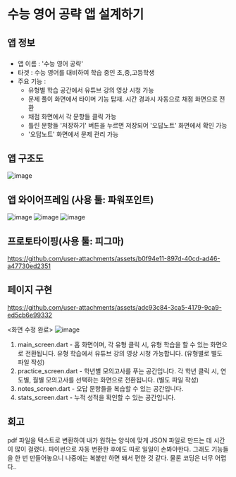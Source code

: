 # 수능 영어 공략 앱 설계하기
## 앱 정보
### 
- 앱 이름 : '수능 영어 공략'  
- 타겟 : 수능 영어를 대비하여 학습 중인 초,중,고등학생
- 주요 기능 :
    - 유형별 학습 공간에서 유튜브 강의 영상 시청 가능
    - 문제 풀이 화면에서 타이머 기능 탑재. 시간 경과시 자동으로 채점 화면으로 전환
    - 채점 화면에서 각 문항들 클릭 가능
    - 틀린 문항들 '저장하기' 버튼을 누르면 저장되어 '오답노트' 화면에서 확인 가능
    - '오답노트' 화면에서 문제 관리 가능

  
## 앱 구조도
![image](https://github.com/user-attachments/assets/25169256-2b42-41e5-bcfc-563db42900ba)
## 앱 와이어프레임 (사용 툴: 파워포인트)
![image](https://github.com/user-attachments/assets/04784989-d787-4409-9bcf-2003aac88846)
![image](https://github.com/user-attachments/assets/1a450790-d632-419e-8b4b-5cfea14a9b5d)
![image](https://github.com/user-attachments/assets/7781113e-c148-4a87-8fc8-7cb4422d28e3)
## 프로토타이핑(사용 툴: 피그마)
https://github.com/user-attachments/assets/b0f94e11-897d-40cd-ad46-a47730ed2351
## 페이지 구현  


https://github.com/user-attachments/assets/adc93c84-3ca5-4179-9ca9-ed5cb6e99332

<화면 수정 완료>
![image](https://github.com/user-attachments/assets/272b89aa-cacc-47e6-9f61-c6e96493c18c)


1. main_screen.dart - 홈 화면이며, 각 유형 클릭 시, 유형 학습을 할 수 있는 화면으로 전환됩니다. 유형 학습에서 유튜브 강의 영상 시청 가능합니다. (유형별로 별도 파일 작성)
2. practice_screen.dart - 학년별 모의고사를 푸는 공간입니다. 각 학년 클릭 시, 연도별, 월별 모의고사를 선택하는 화면으로 전환됩니다. (별도 파일 작성)
3. notes_screen.dart - 오답 문항들을 복습할 수 있는 공간입니다.
4. stats_screen.dart - 누적 성적을 확인할 수 있는 공간입니다.

## 회고
pdf 파일을 텍스트로 변환하여 내가 원하는 양식에 맞게 JSON 파일로 만드는 데 시간이 많이 걸렸다. 파이썬으로 자동 변환한 후에도 따로 일일이 손봐야한다. 
그래도 기능들을 한 번 만들어놓으니 나중에는 복붙만 하면 돼서 편한 것 같다. 물론 코딩은 너무 어렵다..

